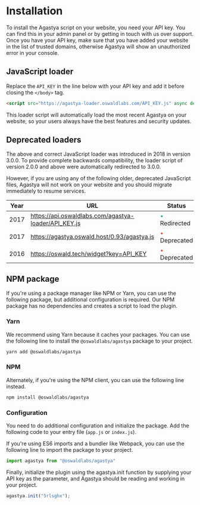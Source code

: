 # Installation

To install the Agastya script on your website, you need your API key. You can find this in your admin panel or by getting in touch with us over support. Once you have your API key, make sure that you have added your website in the list of trusted domains, otherwise Agastya will show an unauthorized error in your console.

## JavaScript loader

Replace the `API_KEY` in the line below with your API key and add it before closing the `</body>` tag.

```html
<script src="https://agastya-loader.oswaldlabs.com/API_KEY.js" async defer></script>
```

This loader script will automatically load the most recent Agastya on your website, so your users always have the best features and security updates.

## Deprecated loaders

The above and correct JavaScript loader was introduced in 2018 in version 3.0.0. To provide complete backwards compatibility, the loader script of version 2.0.0 and above were automatically redirected to 3.0.0.

However, if you are using any of the following older, deprecated JavaScript files, Agastya will not work on your website and you should migrate immediately to resume services.

| Year | URL | Status |
| ---- | --- | ------ |
| 2017 | https://api.oswaldlabs.com/agastya-loader/API_KEY.js | <span style="color: #27ae60">•</span> Redirected |
| 2017 | https://agastya.oswald.host/0.93/agastya.js | <span style="color: #e74c3c">•</span> Deprecated |
| 2016 | https://oswald.tech/widget?key=API_KEY | <span style="color: #e74c3c">•</span> Deprecated |

## NPM package

If you're using a package manager like NPM or Yarn, you can use the following package, but additional configuration is required. Our NPM package has no dependencies and creates a script to load the plugin.

### Yarn

We recommend using Yarn because it caches your packages. You can use the following line to install the `@oswaldlabs/agastya` package to your project.

```bash
yarn add @oswaldlabs/agastya
```

### NPM

Alternately, if you're using the NPM client, you can use the following line instead.

```bash
npm install @oswaldlabs/agastya
```

### Configuration

You need to do additional configuration and initialize the package. Add the following code to your entry file (`app.js` or `index.js`).

If you're using ES6 imports and a bundler like Webpack, you can use the following line to import the package to your project.

```js
import agastya from "@oswaldlabs/agastya"
```

Finally, initialize the plugin using the agastya.init function by supplying your API key as the parameter, and Agastya should be reading and working in your project.

```js
agastya.init("5rlsghx");
```